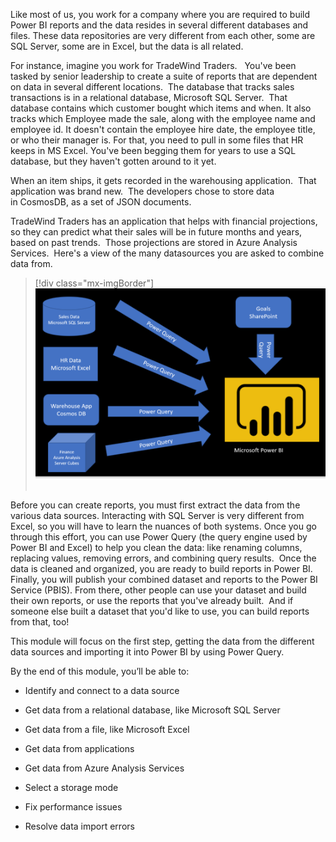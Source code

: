 Like most of us, you work for a company where you are required to build
Power BI reports and the data resides in several different databases and
files. These data repositories are very different from each other, some
are SQL Server, some are in Excel, but the data is all related. 

For instance, imagine you work for TradeWind Traders.   You've been
tasked by senior leadership to create a suite of reports that are
dependent on data in several different locations.  The database that
tracks sales transactions is in a relational database, Microsoft SQL
Server.  That database contains which customer bought which items and
when. It also tracks which Employee made the sale, along with the
employee name and employee id. It doesn't contain the employee hire
date, the employee title, or who their manager is. For that, you need to
pull in some files that HR keeps in MS Excel. You've been begging them
for years to use a SQL database, but they haven't gotten around to it
yet.   

When an item ships, it gets recorded in the warehousing application. 
That application was brand new.  The developers chose to store data
in CosmosDB, as a set of JSON documents.   

TradeWind Traders has an application that helps with financial
projections, so they can predict what their sales will be in future
months and years, based on past trends.  Those projections are stored in
Azure Analysis Services.  Here's a view of the many datasources you are
asked to combine data from.

> [!div class="mx-imgBorder"]
> [![TradeWind Traders data locations](../media/1-data-source-scenario-c.png)](../media/1-data-source-scenario-c.png#lightbox) 

Before you can create reports, you must first extract the data from the
various data sources. Interacting with SQL Server is very different from
Excel, so you will have to learn the nuances of both systems. Once you
go through this effort, you can use Power Query (the query engine used
by Power BI and Excel) to help you clean the data: like renaming
columns, replacing values, removing errors, and combining query
results.  Once the data is cleaned and organized, you are ready to build
reports in Power BI.  Finally, you will publish
your combined dataset and reports to the Power BI Service (PBIS). From
there, other people can use your dataset and build their own reports, or
use the reports that you've already built.  And if someone else built a
dataset that you'd like to use, you can build reports from that, too! 

This module will focus on the first step, getting the data from the
different data sources and importing it into Power BI by using Power
Query. 

By the end of this module, you’ll be able to:

-   Identify and connect to a data source 

-   Get data from a relational database, like Microsoft SQL Server 

-   Get data from a file, like Microsoft Excel 

-   Get data from applications 

-   Get data from Azure Analysis Services 

-   Select a storage mode 

-   Fix performance issues 

-   Resolve data import errors 
